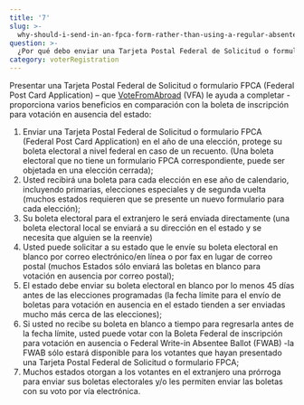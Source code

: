 ```yaml
---
title: '7'
slug: >-
  why-should-i-send-in-an-fpca-form-rather-than-using-a-regular-absentee-ballot-request
question: >-
  ¿Por qué debo enviar una Tarjeta Postal Federal de Solicitud o formulario FPCA en lugar de mi Boleta de inscripción para votación en ausencia de mi estado?
category: voterRegistration
---
```

Presentar una Tarjeta Postal Federal de Solicitud o formulario FPCA (Federal Post Card Application) – que [VoteFromAbroad](/) (VFA) le ayuda a completar -proporciona varios beneficios en comparación con la boleta de inscripción para votación en ausencia del estado:

1. Enviar una Tarjeta Postal Federal de Solicitud o formulario FPCA (Federal Post Card Application) en el año de una elección, protege su boleta electoral a nivel federal en caso de un recuento. (Una boleta electoral que no tiene un formulario FPCA correspondiente, puede ser objetada en una elección cerrada);
2. Usted recibirá una boleta para cada elección en ese año de calendario, incluyendo primarias, elecciones especiales y de segunda vuelta (muchos estados requieren que se presente un nuevo formulario para cada elección);
3. Su boleta electoral para el extranjero le será enviada directamente (una boleta electoral local se enviará a su dirección en el estado y se necesita que alguien se la reenvíe)
4. Usted puede solicitar a su estado que le envíe su boleta electoral en blanco por correo electrónico/en línea o por fax en lugar de correo postal (muchos Estados sólo enviará las boletas en blanco para votación en ausencia por correo postal);
5. El estado debe enviar su boleta electoral en blanco por lo menos 45 días antes de las elecciones programadas (la fecha límite para el envío de boletas para votación en ausencia en el estado tienden a ser enviadas mucho más cerca de las elecciones);
6. Si usted no recibe su boleta en blanco a tiempo para regresarla antes de la fecha límite, usted puede votar con la Boleta Federal de inscripción para votación en ausencia o Federal Write-in Absentee Ballot (FWAB) -la FWAB sólo estará disponible para los votantes que hayan presentado una Tarjeta Postal Federal de Solicitud o formulario FPCA;
7. Muchos estados otorgan a los votantes en el extranjero una prórroga para enviar sus boletas electorales y/o les permiten enviar las boletas con su voto por vía electrónica.

